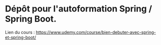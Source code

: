 # Dépôt pour l'autoformation Spring / Spring Boot.

Lien du cours : https://www.udemy.com/course/bien-debuter-avec-spring-et-spring-boot/

